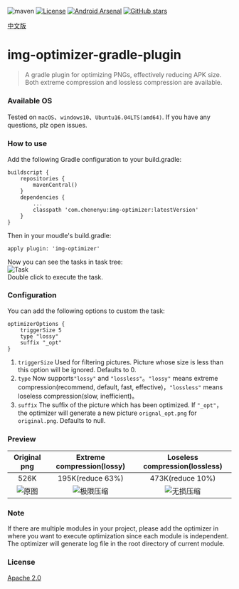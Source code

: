 ![maven](https://img.shields.io/maven-central/v/com.chenenyu/img-optimizer) [![License](https://img.shields.io/badge/License-Apache%202.0-orange.svg)](http://www.apache.org/licenses/LICENSE-2.0.html) [![Android Arsenal](https://img.shields.io/badge/Android%20Arsenal-img--optimizer--gradle--plugin-green.svg?style=true)](https://android-arsenal.com/details/1/3863) [![GitHub stars](https://img.shields.io/github/stars/chenenyu/img-optimizer-gradle-plugin.svg)](https://github.com/chenenyu/img-optimizer-gradle-plugin/stargazers)

[中文版](README-zh-rCN.md)

# img-optimizer-gradle-plugin

>A gradle plugin for optimizing PNGs, effectively reducing APK size. Both extreme compression and lossless compression are available.

### Available OS

Tested on `macOS`、`windows10`、`Ubuntu16.04LTS(amd64)`. If you have any questions, plz open issues.

### How to use

Add the following Gradle configuration to your build.gradle: 

```
buildscript {
    repositories {
        mavenCentral()
    }
    dependencies {
        ...
        classpath 'com.chenenyu:img-optimizer:latestVersion'
    }
}
```  

Then in your moudle's build.gradle:  

`apply plugin: 'img-optimizer'`  

Now you can see the tasks in task tree:  
![Task](arts/task.png)  
Double click to execute the task.

### Configuration

You can add the following options to custom the task:   

```
optimizerOptions {
    triggerSize 5
    type "lossy"
    suffix "_opt"
}
```  

1. `triggerSize` Used for filtering pictures. Picture whose size is less than this option will be ignored. Defaults to 0.
2. `type` Now supports`"lossy"` and `"lossless"`。`"lossy"` means extreme compression(recommend, default, fast, effective)，`"lossless"` means loseless compression(slow, inefficient)。
3. `suffix` The suffix of the picture which has been optimized. If `"_opt"`，the optimizer will generate a new picture `orignal_opt.png` for `original.png`. Defaults to null.

### Preview

|Original png|Extreme compression(lossy)|Loseless compression(lossless)|
|:---:|:---:|:---:|
|526K|195K(reduce 63%)|473K(reduce 10%)|
|![原图](arts/lenna.png)|![极限压缩](arts/lenna_lossy.png)|![无损压缩](arts/lenna_lossless.png)|

### Note

If there are multiple modules in your project, please add the optimizer in where you want to execute optimization since each module is independent. The optimizer will generate log file in the root directory of current module.

### License

[Apache 2.0](http://www.apache.org/licenses/LICENSE-2.0.html)